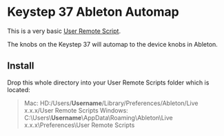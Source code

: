 # Keystep 37 Ableton Automap

This is a very basic [User Remote Script](https://help.ableton.com/hc/en-us/articles/206240184-Creating-your-own-Control-Surface-script). 

The knobs on the Keystep 37 will automap to the device knobs in Ableton.

## Install

Drop this whole directory into your User Remote Scripts folder which is located:

> Mac: HD:/Users/**Username**/Library/Preferences/Ableton/Live x.x.x/User Remote Scripts
> Windows: C:\Users\\**Username**\AppData\Roaming\Ableton\Live x.x.x\Preferences\User Remote Scripts

